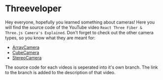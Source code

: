 # Threeveloper

Hey everyone, hopefully you learned something about cameras! Here you will find the source code of the YouTube video `React Three Fiber & Three.js Camera's Explained`. Don't forget to check out the other camera types, so you know what they are meant for:

- [ArrayCamera](https://threejs.org/docs/index.html#api/en/cameras/ArrayCamera)
- [CubeCamera](https://threejs.org/docs/index.html#api/en/cameras/CubeCamera)
- [StereoCamera](https://threejs.org/docs/index.html#api/en/cameras/StereoCamera)

The source code for each videos is seperated into it's own branch. The link to the branch is added to the description of that video.
